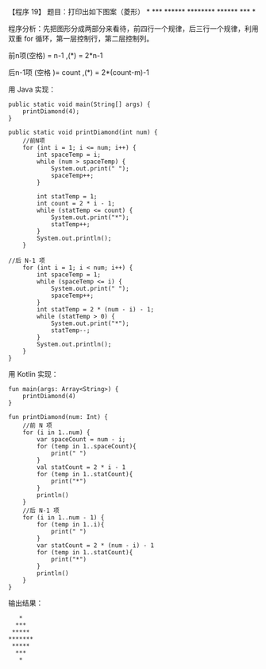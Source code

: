 【程序 19】 题目：打印出如下图案（菱形） \* \*\*\* \*\*\*\*\*\* \*\*\*\*\*\*\*\* \*\*\*\*\*\* \*\*\* \*

程序分析：先把图形分成两部分来看待，前四行一个规律，后三行一个规律，利用双重 for 循环，第一层控制行，第二层控制列。

前n项\(空格\) = n-1 ,\(\*\) = 2\*n-1

后n-1项 \(空格 \)= count ,\(\*\) = 2\*\(count-m\)-1



用 Java 实现：

```
public static void main(String[] args) {
    printDiamond(4);
}

public static void printDiamond(int num) {
    //前N项
    for (int i = 1; i <= num; i++) {
        int spaceTemp = i;
        while (num > spaceTemp) {
            System.out.print(" ");
            spaceTemp++;
        }

        int statTemp = 1;
        int count = 2 * i - 1;
        while (statTemp <= count) {
            System.out.print("*");
            statTemp++;
        }
        System.out.println();
    }
    
//后 N-1 项
    for (int i = 1; i < num; i++) {
        int spaceTemp = 1;
        while (spaceTemp <= i) {
            System.out.print(" ");
            spaceTemp++;
        }
        int statTemp = 2 * (num - i) - 1;
        while (statTemp > 0) {
            System.out.print("*");
            statTemp--;
        }
        System.out.println();
    }
}
```

用 Kotlin 实现：

```
fun main(args: Array<String>) {
    printDiamond(4)
}

fun printDiamond(num: Int) {
    //前 N 项
    for (i in 1..num) {
        var spaceCount = num - i;
        for (temp in 1..spaceCount){
            print(" ")
        }
        val statCount = 2 * i - 1
        for (temp in 1..statCount){
            print("*")
        }
        println()
    }
    //后 N-1 项
    for (i in 1..num - 1) {
        for (temp in 1..i){
            print(" ")
        }
        var statCount = 2 * (num - i) - 1
        for (temp in 1..statCount){
            print("*")
        }
        println()
    }
}
```

输出结果：

```
   *
  ***
 *****
*******
 *****
  ***
   *
```



